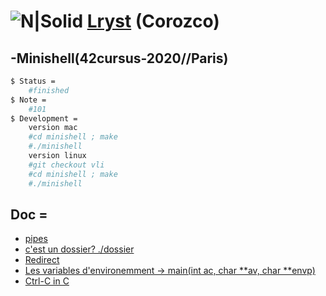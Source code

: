 # ![N|Solid](https://i.ibb.co/ygPQszr/Capture-d-e-cran-2020-07-30-a-18-opt.png)  [Lryst](https://github.com/Lryst) (Corozco)
## -Minishell(42cursus-2020//Paris)

```sh
$ Status =
	#finished
$ Note =
	#101
$ Development =
	version mac
	#cd minishell ; make
	#./minishell
	version linux
	#git checkout vli
	#cd minishell ; make
	#./minishell
```

## Doc =
* [pipes](https://stackoverflow.com/questions/8389033/implementation-of-multiple-pipes-in-c)
* [c'est un dossier? ./dossier](http://manpagesfr.free.fr/man/man2/stat.2.html)
* [Redirect](http://www.cs.loyola.edu/~jglenn/702/S2005/Examples/dup2.html)
* [Les variables d'environemment -> main(int ac, char **av, char **envp)](https://stackoverflow.com/questions/2085302/printing-all-environment-variables-in-c-c)
* [Ctrl-C in C](https://stackoverflow.com/questions/35823864/detecting-ctrl-d-in-c)
